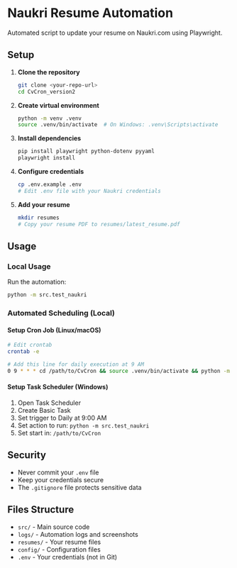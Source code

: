 # Naukri Resume Automation

Automated script to update your resume on Naukri.com using Playwright.

## Setup

1. **Clone the repository**
   ```bash
   git clone <your-repo-url>
   cd CvCron_version2
   ```

2. **Create virtual environment**
   ```bash
   python -m venv .venv
   source .venv/bin/activate  # On Windows: .venv\Scripts\activate
   ```

3. **Install dependencies**
   ```bash
   pip install playwright python-dotenv pyyaml
   playwright install
   ```

4. **Configure credentials**
   ```bash
   cp .env.example .env
   # Edit .env file with your Naukri credentials
   ```

5. **Add your resume**
   ```bash
   mkdir resumes
   # Copy your resume PDF to resumes/latest_resume.pdf
   ```

## Usage

### Local Usage
Run the automation:
```bash
python -m src.test_naukri
```

### Automated Scheduling (Local)

#### Setup Cron Job (Linux/macOS)
```bash
# Edit crontab
crontab -e

# Add this line for daily execution at 9 AM
0 9 * * * cd /path/to/CvCron && source .venv/bin/activate && python -m src.test_naukri
```

#### Setup Task Scheduler (Windows)
1. Open Task Scheduler
2. Create Basic Task
3. Set trigger to Daily at 9:00 AM
4. Set action to run: `python -m src.test_naukri`
5. Set start in: `/path/to/CvCron`

## Security

- Never commit your `.env` file
- Keep your credentials secure
- The `.gitignore` file protects sensitive data

## Files Structure

- `src/` - Main source code
- `logs/` - Automation logs and screenshots
- `resumes/` - Your resume files
- `config/` - Configuration files
- `.env` - Your credentials (not in Git)